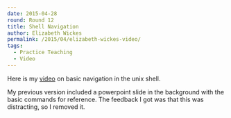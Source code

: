 ```yaml
---
date: 2015-04-28
round: Round 12
title: Shell Navigation
author: Elizabeth Wickes
permalink: /2015/04/elizabeth-wickes-video/
tags:
  - Practice Teaching
  - Video
---
```


Here is my [video](https://www.youtube.com/watch?v=EJbDvQ1guTE) on basic navigation in the unix shell.  

My previous version included a powerpoint slide in the background with the basic commands for reference.  The feedback I got was that this was distracting, so I removed it.
